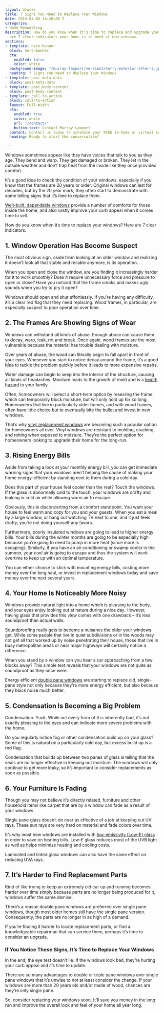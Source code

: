 ```yaml
---
layout: blocks
title: 7 Signs You Need to Replace Your Windows
date: 2019-04-03 14:20:00 Z
categories:
- Home Remodeling
description: How do you know when it’s time to replace and upgrade your windows? Here
  are 7 clear indicators your home is in need of new windows.
sections:
- template: hero-banner
  block: hero-banner
  cta:
    enabled: false
    color: white
  background-image: "/murray-lampert/version3/berry-exterior-after-2.jpg"
  heading: 7 Signs You Need to Replace Your Windows
- template: post-meta-data
  block: post-meta-data
- template: post-body-content
  block: post-body-content
- template: call-to-action
  block: call-to-action
  layout: Full-Width
  cta:
    enabled: true
    color: white
    url: "/contact/"
    button-text: Contact Murray Lampert
  content: Contact us today to schedule your FREE in-home or virtual consultation.
  heading: Ready to start the conversation?

---
```


Windows sometimes appear like they have voices that talk to you as they age. They bend and warp. They get damaged or broken. They let in the outside weather and don’t trap heat from the inside like they once provided comfort.

It’s a good idea to check the condition of your windows, especially if you know that the frames are 20 years or older. Original windows can last for decades, but by the 20 year mark, they often start to demonstrate with some telling signs that it’s time to replace them.

[Well-built, dependable windows](/efficiency-sound-insulation-curb-appeal-with-new-windows/) provide a number of comforts for those inside the home, and also vastly improve your curb appeal when it comes time to sell.

How do you know when it’s time to replace your windows? Here are 7 clear indicators.

## 1. Window Operation Has Become Suspect

The most obvious sign, aside from looking at an older window and realizing it doesn’t look all that stable and reliable anymore, is its operation.

When you open and close the window, are you finding it increasingly harder for it to work smoothly? Does it require unnecessary force and pressure to open or close? Have you noticed that the frame creaks and makes ugly sounds when you try to pry it open?

Windows should open and shut effortlessly. If you’re having any difficulty, it’s a clear red flag that they need replacing. Wood frames, in particular, are especially suspect to poor operation over time.

## 2. The Frames Are Showing Signs of Wear

Windows can withstand all kinds of abuse. Enough abuse can cause them to decay, warp, leak, rot and break. Once again, wood frames are the most vulnerable because the material has trouble dealing with moisture.

Over years of abuse, the wood can literally begin to fall apart in front of your eyes. Whenever you start to notice decay around the frame, it’s a good idea to tackle the problem quickly before it leads to more expensive repairs.

Water damage can begin to seep into the interior of the structure, causing all kinds of headaches. Moisture leads to the growth of mold and is a [health hazard](https://www.cdc.gov/mold/dampness_facts.htm) to your family.

Often, homeowners will select a short-term option by resealing the frame which can temporarily block moisture, but will only hold up for so long. Homeowners that live in particularly older homes, and with wood frames, often have little choice but to eventually bite the bullet and invest in new windows.

That’s why [vinyl replacement windows](https://www.4feldco.com/windows/) are becoming such a popular option for homeowners all over. Vinyl windows are resistant to molding, cracking, and rotting when exposed to moisture. They’re the perfect option for homeowners looking to upgrade their home for the long-run.

## 3. Rising Energy Bills

Aside from taking a look at your monthly energy bill, you can get immediate warning signs that your windows aren’t helping the cause of making your home energy-efficient by standing next to them during a cold day.

Does this part of your house feel cooler than the rest? Touch the windows. If the glass is abnormally cold to the touch, your windows are drafty and leaking in cold air while allowing warm air to escape.

Obviously, this is disconcerting from a comfort standpoint. You want your house to feel warm and cozy for you and your guests. When you eat a meal by a large window, or hang out watching TV next to one, and it just feels drafty, you’re not doing yourself any favors.

Furthermore, poorly insulated windows are going to lead to higher energy bills. Your bills during the winter months are going to be especially high because you’re going to need to pump in more heat (since more is escaping). Similarly, if you have an air conditioning or swamp cooler in the summer, your cool air is going to escape and thus the system will work overtime to keep up with an optimal temperature.

You can either choose to stick with mounting energy bills, costing more money over the long haul, or invest in replacement windows today and save money over the next several years.

## 4. Your Home Is Noticeably More Noisy

Windows provide natural light into a home which is pleasing to the body, and your eyes enjoy looking out at nature during a nice day. However, having glass that provides this view comes with one drawback – it’s less soundproof than actual walls.

Soundproofing really gets to become a nuisance the older your windows get. While some people that live in quiet subdivisions or in the woods may not get all that worked up by noise penetrating their house, those that live in busy metropolitan areas or near major highways will certainly notice a difference.

When you stand by a window can you hear a car approaching from a few blocks away? This simple test reveals that your windows are not quite as soundproof as they once were.

Energy efficient [double pane windows](https://www.4feldco.com/articles/benefits-double-pane-windows/) are starting to replace old, single-pane style not only because they’re more energy efficient, but also because they block noise much better.

## 5. Condensation Is Becoming a Big Problem

Condensation. Yuck. While not every form of it is inherently bad, it’s not exactly pleasing to the eyes and can indicate more severe problems with the home.

Do you regularly notice fog or other condensation build up on your glass? Some of this is natural on a particularly cold day, but excess build up is a red flag.

Condensation that builds up between two panes of glass is telling that the seals are no longer effective in keeping out moisture. The windows will only continue to get more leaky, so it’s important to consider replacements as soon as possible.

## 6. Your Furniture Is Fading

Though you may not believe it’s directly related, furniture and other household items like carpet that are by a window can fade as a result of your windows.

Single pane glass doesn’t do near as effective of a job at keeping out UV rays. These sun rays are very hard on material and fade colors over time.

It’s why most new windows are installed with [low-emissivity (Low-E) glass](https://en.wikipedia.org/wiki/Low_emissivity) in order to save on heating bills. Low-E glass reduces most of the UVB light as well as helps minimize heating and cooling costs.

Laminated and tinted glass windows can also have the same effect on reducing UVA rays.

## 7. It’s Harder to Find Replacement Parts

Kind of like trying to keep an extremely old car up and running becomes harder over time simply because parts are no longer being produced for it, windows suffer the same demise.

There’s a reason double pane windows are preferred over single pane windows, though most older homes still have the single pane version. Consequently, the parts are no longer in as high of a demand.

If you’re finding it harder to locate replacement parts, or find a knowledgeable repairman that can service them, perhaps it’s time to consider an upgrade.

### If You Notice These Signs, It’s Time to Replace Your Windows

In the end, the eye test doesn’t lie. If the windows look bad, they’re hurting your curb appeal and it’s time to update.

There are so many advantages to double or triple pane windows over single pane windows that it’s unwise to not at least consider the change. If your windows are more than 20 years old and/or made of wood, chances are they’re only single pane.

So, consider replacing your windows soon. It’ll save you money in the long run and improve the overall look and feel of your home all year long.
